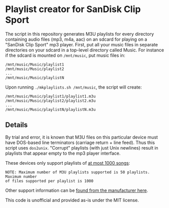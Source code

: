 # Playlist creator for SanDisk Clip Sport

The script in this repository generates M3U playlists for every directory
containing audio files (mp3, m4a, aac) on an sdcard for playing on a
"SanDisk Clip Sport" mp3 player. First, put all your music files in
separate directories on your sdcard in a top-level directory called
Music. For instance if the sdcard is mounted on `/mnt/music`, put
music files in:

```
/mnt/music/Music/playlist1
/mnt/music/Music/playlist2
...
/mnt/music/Music/playlistN
```

Upon running `./mkplaylists.sh /mnt/music`, the script will create:

```
/mnt/music/Music/playlist1/playlist1.m3u
/mnt/music/Music/playlist2/playlist2.m3u
...
/mnt/music/Music/playlistN/playlistN.m3u
```

## Details

By trial and error, it is known that M3U files on this particular device
must have DOS-based line terminators (carriage return + line feed). Thus
this script uses `dos2unix`. "Corrupt" playlists (with just Unix newlines)
result in playlists that appear empty to the mp3 player interface.

These devices only support playlists of [at most 1000
songs](https://kb.sandisk.com/app/answers/detail/a_id/14337):

```
NOTE: Maximum number of M3U playlists supported is 50 playlists. Maximum number
of files supported per playlist is 1000
```

Other support information can be [found from the manufacturer
here](https://kb.sandisk.com/app/answers/detail/a_id/14334/).

This code is unofficial and provided as-is under the MIT license.

